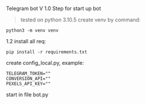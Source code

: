 Telegram bot V 1.0
Step for start up bot
> tested on python 3.10.5
create venv by command:
```
python3 -m venv venv
```
1.2 install all req:
```
pip install -r requirements.txt
```
create config_local.py, example:
```
TELEGRAM_TOKEN=""
CONVERSION_API=""
PEXELS_API_KEY=""
```
start in file bot.py
